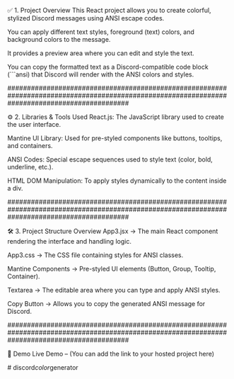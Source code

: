 ✅ 1. Project Overview
This React project allows you to create colorful, stylized Discord messages using ANSI escape codes.

You can apply different text styles, foreground (text) colors, and background colors to the message.

It provides a preview area where you can edit and style the text.

You can copy the formatted text as a Discord-compatible code block (```ansi) that Discord will render with the ANSI colors and styles.

###############################################################################################################################################

⚙️ 2. Libraries & Tools Used
React.js: The JavaScript library used to create the user interface.

Mantine UI Library: Used for pre-styled components like buttons, tooltips, and containers.

ANSI Codes: Special escape sequences used to style text (color, bold, underline, etc.).

HTML DOM Manipulation: To apply styles dynamically to the content inside a div.

###############################################################################################################################################


🛠️ 3. Project Structure Overview
App3.jsx → The main React component rendering the interface and handling logic.

App3.css → The CSS file containing styles for ANSI classes.

Mantine Components → Pre-styled UI elements (Button, Group, Tooltip, Container).

Textarea → The editable area where you can type and apply ANSI styles.

Copy Button → Allows you to copy the generated ANSI message for Discord.

###############################################################################################################################################

🚀 Demo
Live Demo – (You can add the link to your hosted project here)

#   d i s c o r d _ c o l o r _ g e n e r a t o r  
 